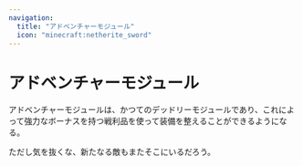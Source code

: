 ```yaml
---
navigation:
  title: "アドベンチャーモジュール"
  icon: "minecraft:netherite_sword"
---
```


# アドベンチャーモジュール

アドベンチャーモジュールは、かつての<Color id="dark_red">デッドリーモジュールであり</Color>、これによって強力なボーナスを持つ戦利品を使って装備を整えることができるようになる。

ただし気を抜くな、新たなる敵もまたそこにいるだろう。

<SubPages />